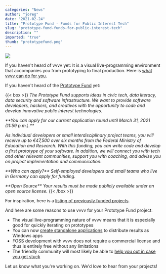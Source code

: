 ```yaml
---
categories: "News"
author: "joreg"
date: "2021-02-24"
title: "Prototype Fund - Funds for Public Interest Tech"
slug: "prototype-fund-funds-for-public-interest-tech"
description: ""
imported: "true"
thumb: "prototypefund.png"
---
```



![](prototypefund.png) 

If you haven't heard of vvvv yet: It is a visual live-programming environment that accompanies you from prototyping to final production. Here is [what vvvv can do for you](https://thegraybook.vvvv.org/). 

If you haven't heard of the [Prototype Fund](https://prototypefund.de/en/) yet:

{{< box >}}
*The Prototype Fund supports ideas in civic tech, data literacy, data security and software infrastructure. We want to provide software developers, hackers, and creatives with the opportunity to code and develop innovative public interest technologies.*

*\*\*You can apply for our current application round until March 31, 2021 (11:59 p.m.).\*\**

*As individual developers or small interdisciplinary project teams, you will receive up to €47,500 over six months from the Federal Ministry of Education and Research. With this funding, you can write code and develop a first prototype of your software. In addition, we will connect you with tech and other relevant communities, support you with coaching, and advise you on project implementation and communication.*

*\*\*Who can apply?\*\**
*Self-employed developers and small teams who live in Germany can apply for funding.*

*\*\*Open Source\*\**
*Your results must be made publicly available under an open source license.*{{< /box >}}

For inspiration, here is a [listing of previously funded projects](https://prototypefund.de/en/projects/).

And here are some reasons to use vvvv for your Prototype Fund project:
* The visual live-programming nature of vvvv means that it is especially good for quickly iterating on prototypes
* You can now [create standalone applications](https://youtu.be/Pj1QVqM0QJA) to distribute results as Windows apps
* FOSS development with vvvv does not require a commercial license and thus is entirely free without any limitations
* The friendly community will most likely be able to [help you out in case you get stuck](https://discourse.vvvv.org/)

Let us know what you're working on. We'd love to hear from your projects!